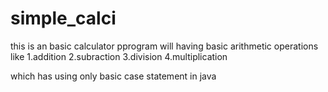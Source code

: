 # simple_calci

this is an basic calculator pprogram will having basic arithmetic operations like 
1.addition
2.subraction
3.division
4.multiplication

which has using only basic case statement in java
